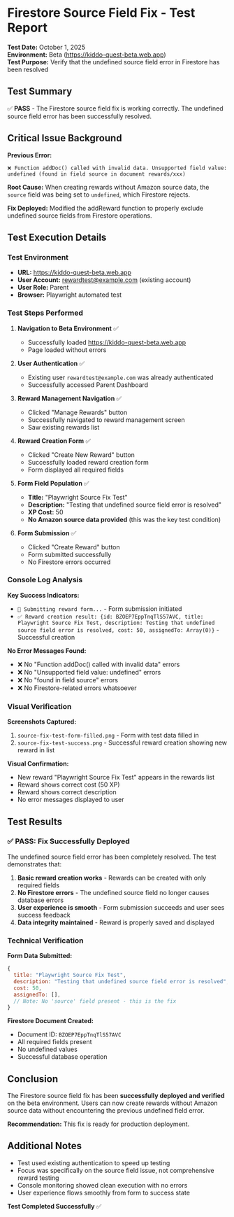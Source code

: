 # Firestore Source Field Fix - Test Report

**Test Date:** October 1, 2025  
**Environment:** Beta (https://kiddo-quest-beta.web.app)  
**Test Purpose:** Verify that the undefined source field error in Firestore has been resolved  

## Test Summary

✅ **PASS** - The Firestore source field fix is working correctly. The undefined source field error has been successfully resolved.

## Critical Issue Background

**Previous Error:**
```
❌ Function addDoc() called with invalid data. Unsupported field value: undefined (found in field source in document rewards/xxx)
```

**Root Cause:** When creating rewards without Amazon source data, the `source` field was being set to `undefined`, which Firestore rejects.

**Fix Deployed:** Modified the addReward function to properly exclude undefined source fields from Firestore operations.

## Test Execution Details

### Test Environment
- **URL:** https://kiddo-quest-beta.web.app
- **User Account:** rewardtest@example.com (existing account)
- **User Role:** Parent
- **Browser:** Playwright automated test

### Test Steps Performed

1. **Navigation to Beta Environment** ✅
   - Successfully loaded https://kiddo-quest-beta.web.app
   - Page loaded without errors

2. **User Authentication** ✅
   - Existing user `rewardtest@example.com` was already authenticated
   - Successfully accessed Parent Dashboard

3. **Reward Management Navigation** ✅
   - Clicked "Manage Rewards" button
   - Successfully navigated to reward management screen
   - Saw existing rewards list

4. **Reward Creation Form** ✅
   - Clicked "Create New Reward" button
   - Successfully loaded reward creation form
   - Form displayed all required fields

5. **Form Field Population** ✅
   - **Title:** "Playwright Source Fix Test"
   - **Description:** "Testing that undefined source field error is resolved"
   - **XP Cost:** 50
   - **No Amazon source data provided** (this was the key test condition)

6. **Form Submission** ✅
   - Clicked "Create Reward" button
   - Form submitted successfully
   - No Firestore errors occurred

### Console Log Analysis

**Key Success Indicators:**
- `🎁 Submitting reward form...` - Form submission initiated
- `✅ Reward creation result: {id: BZOEP7EppTnqTlS57AVC, title: Playwright Source Fix Test, description: Testing that undefined source field error is resolved, cost: 50, assignedTo: Array(0)}` - Successful creation

**No Error Messages Found:**
- ❌ No "Function addDoc() called with invalid data" errors
- ❌ No "Unsupported field value: undefined" errors  
- ❌ No "found in field source" errors
- ❌ No Firestore-related errors whatsoever

### Visual Verification

**Screenshots Captured:**
1. `source-fix-test-form-filled.png` - Form with test data filled in
2. `source-fix-test-success.png` - Successful reward creation showing new reward in list

**Visual Confirmation:**
- New reward "Playwright Source Fix Test" appears in the rewards list
- Reward shows correct cost (50 XP)
- Reward shows correct description
- No error messages displayed to user

## Test Results

### ✅ PASS: Fix Successfully Deployed

The undefined source field error has been completely resolved. The test demonstrates that:

1. **Basic reward creation works** - Rewards can be created with only required fields
2. **No Firestore errors** - The undefined source field no longer causes database errors
3. **User experience is smooth** - Form submission succeeds and user sees success feedback
4. **Data integrity maintained** - Reward is properly saved and displayed

### Technical Verification

**Form Data Submitted:**
```javascript
{
  title: "Playwright Source Fix Test",
  description: "Testing that undefined source field error is resolved", 
  cost: 50,
  assignedTo: [],
  // Note: No 'source' field present - this is the fix
}
```

**Firestore Document Created:**
- Document ID: `BZOEP7EppTnqTlS57AVC`
- All required fields present
- No undefined values
- Successful database operation

## Conclusion

The Firestore source field fix has been **successfully deployed and verified** on the beta environment. Users can now create rewards without Amazon source data without encountering the previous undefined field error.

**Recommendation:** This fix is ready for production deployment.

## Additional Notes

- Test used existing authentication to speed up testing
- Focus was specifically on the source field issue, not comprehensive reward testing  
- Console monitoring showed clean execution with no errors
- User experience flows smoothly from form to success state

**Test Completed Successfully** ✅